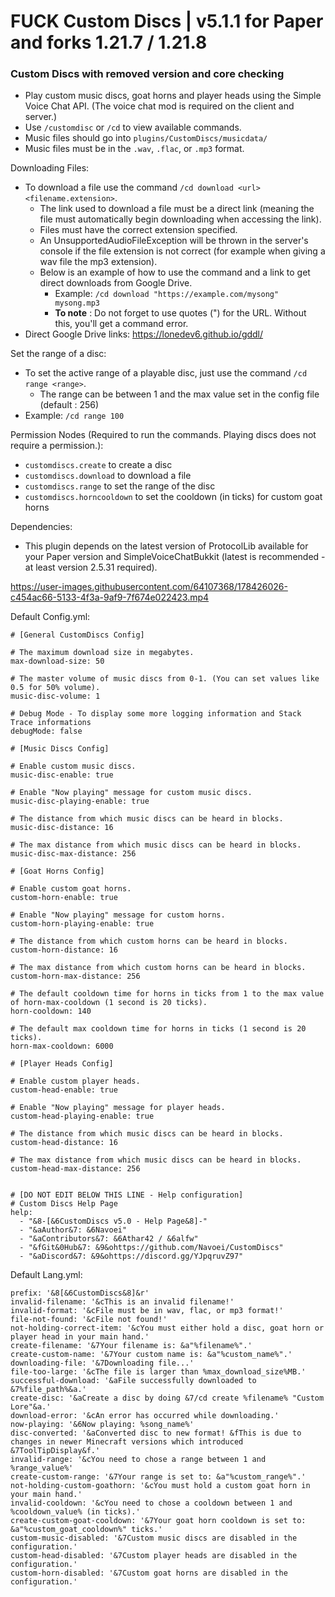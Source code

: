 # FUCK Custom Discs | v5.1.1 for Paper and forks 1.21.7 / 1.21.8
### Custom Discs with removed version and core checking

- Play custom music discs, goat horns and player heads using the Simple Voice Chat API. (The voice chat mod is required on the client and server.)
- Use ```/customdisc``` or ```/cd``` to view available commands.
- Music files should go into ```plugins/CustomDiscs/musicdata/```
- Music files must be in the ```.wav```, ```.flac```, or ```.mp3``` format.

Downloading Files:
- To download a file use the command ```/cd download <url> <filename.extension>```.
  - The link used to download a file must be a direct link (meaning the file must automatically begin downloading when accessing the link).
  - Files must have the correct extension specified.
  - An UnsupportedAudioFileException will be thrown in the server's console if the file extension is not correct (for example when giving a wav file the mp3 extension).
  - Below is an example of how to use the command and a link to get direct downloads from Google Drive.
    - Example: ```/cd download "https://example.com/mysong" mysong.mp3```
    - **To note** : Do not forget to use quotes (") for the URL. Without this, you'll get a command error.
- Direct Google Drive links: https://lonedev6.github.io/gddl/

Set the range of a disc:
- To set the active range of a playable disc, just use the command ```/cd range <range>```.
  - The range can be between 1 and the max value set in the config file (default : 256)
- Example: ```/cd range 100```

Permission Nodes (Required to run the commands. Playing discs does not require a permission.):
- ```customdiscs.create``` to create a disc
- ```customdiscs.download``` to download a file
- ```customdiscs.range``` to set the range of the disc
- ```customdiscs.horncooldown``` to set the cooldown (in ticks) for custom goat horns

Dependencies:
- This plugin depends on the latest version of ProtocolLib available for your Paper version and SimpleVoiceChatBukkit (latest is recommended - at least version 2.5.31 required). 


https://user-images.githubusercontent.com/64107368/178426026-c454ac66-5133-4f3a-9af9-7f674e022423.mp4

Default Config.yml:
```
# [General CustomDiscs Config]

# The maximum download size in megabytes.
max-download-size: 50

# The master volume of music discs from 0-1. (You can set values like 0.5 for 50% volume).
music-disc-volume: 1

# Debug Mode - To display some more logging information and Stack Trace informations
debugMode: false

# [Music Discs Config]

# Enable custom music discs.
music-disc-enable: true

# Enable "Now playing" message for custom music discs.
music-disc-playing-enable: true

# The distance from which music discs can be heard in blocks.
music-disc-distance: 16

# The max distance from which music discs can be heard in blocks.
music-disc-max-distance: 256

# [Goat Horns Config]

# Enable custom goat horns.
custom-horn-enable: true

# Enable "Now playing" message for custom horns.
custom-horn-playing-enable: true

# The distance from which custom horns can be heard in blocks.
custom-horn-distance: 16

# The max distance from which custom horns can be heard in blocks.
custom-horn-max-distance: 256

# The default cooldown time for horns in ticks from 1 to the max value of horn-max-cooldown (1 second is 20 ticks).
horn-cooldown: 140

# The default max cooldown time for horns in ticks (1 second is 20 ticks).
horn-max-cooldown: 6000

# [Player Heads Config]

# Enable custom player heads.
custom-head-enable: true

# Enable "Now playing" message for player heads.
custom-head-playing-enable: true

# The distance from which music discs can be heard in blocks.
custom-head-distance: 16

# The max distance from which music discs can be heard in blocks.
custom-head-max-distance: 256


# [DO NOT EDIT BELOW THIS LINE - Help configuration]
# Custom Discs Help Page
help:
  - "&8-[&6CustomDiscs v5.0 - Help Page&8]-"
  - "&aAuthor&7: &6Navoei"
  - "&aContributors&7: &6Athar42 / &6alfw"
  - "&fGit&0Hub&7: &9&ohttps://github.com/Navoei/CustomDiscs"
  - "&aDiscord&7: &9&ohttps://discord.gg/YJpqruvZ97"
```

Default Lang.yml:
```
prefix: '&8[&6CustomDiscs&8]&r'
invalid-filename: '&cThis is an invalid filename!'
invalid-format: '&cFile must be in wav, flac, or mp3 format!'
file-not-found: '&cFile not found!'
not-holding-correct-item: '&cYou must either hold a disc, goat horn or player head in your main hand.'
create-filename: '&7Your filename is: &a"%filename%".'
create-custom-name: '&7Your custom name is: &a"%custom_name%".'
downloading-file: '&7Downloading file...'
file-too-large: '&cThe file is larger than %max_download_size%MB.'
successful-download: '&aFile successfully downloaded to &7%file_path%&a.'
create-disc: '&aCreate a disc by doing &7/cd create %filename% "Custom Lore"&a.'
download-error: '&cAn error has occurred while downloading.'
now-playing: '&6Now playing: %song_name%'
disc-converted: '&aConverted disc to new format! &fThis is due to changes in newer Minecraft versions which introduced &7ToolTipDisplay&f.'
invalid-range: '&cYou need to chose a range between 1 and %range_value%'
create-custom-range: '&7Your range is set to: &a"%custom_range%".'
not-holding-custom-goathorn: '&cYou must hold a custom goat horn in your main hand.'
invalid-cooldown: '&cYou need to chose a cooldown between 1 and %cooldown_value% (in ticks).'
create-custom-goat-cooldown: '&7Your goat horn cooldown is set to: &a"%custom_goat_cooldown%" ticks.'
custom-music-disabled: '&7Custom music discs are disabled in the configuration.'
custom-head-disabled: '&7Custom player heads are disabled in the configuration.'
custom-horn-disabled: '&7Custom goat horns are disabled in the configuration.'
```


